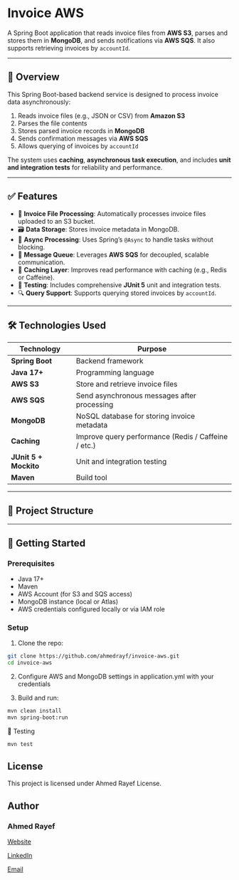 # Invoice AWS

 A Spring Boot application that reads invoice files from **AWS S3**, parses and stores them in **MongoDB**, and sends notifications via **AWS SQS**. It also supports retrieving invoices by `accountId`.


---

## 🧩 Overview

This Spring Boot-based backend service is designed to process invoice data asynchronously:

1. Reads invoice files (e.g., JSON or CSV) from **Amazon S3**
2. Parses the file contents
3. Stores parsed invoice records in **MongoDB**
4. Sends confirmation messages via **AWS SQS**
5. Allows querying of invoices by `accountId`

The system uses **caching**, **asynchronous task execution**, and includes **unit and integration tests** for reliability and performance.

---

## ✅ Features

- 📁 **Invoice File Processing**: Automatically processes invoice files uploaded to an S3 bucket.
- 🗃️ **Data Storage**: Stores invoice metadata in MongoDB.
- 🚀 **Async Processing**: Uses Spring’s `@Async` to handle tasks without blocking.
- 📡 **Message Queue**: Leverages **AWS SQS** for decoupled, scalable communication.
- 💾 **Caching Layer**: Improves read performance with caching (e.g., Redis or Caffeine).
- 🧪 **Testing**: Includes comprehensive **JUnit 5** unit and integration tests.
- 🔍 **Query Support**: Supports querying stored invoices by `accountId`.

---

## 🛠️ Technologies Used

| Technology        | Purpose |
|------------------|---------|
| **Spring Boot**  | Backend framework |
| **Java 17+**     | Programming language |
| **AWS S3**       | Store and retrieve invoice files |
| **AWS SQS**      | Send asynchronous messages after processing |
| **MongoDB**      | NoSQL database for storing invoice metadata |
| **Caching**      | Improve query performance (Redis / Caffeine / etc.) |
| **JUnit 5 + Mockito** | Unit and integration testing |
| **Maven**        | Build tool |

---

## 📁 Project Structure




---

## 🚀 Getting Started

### Prerequisites

- Java 17+
- Maven
- AWS Account (for S3 and SQS access)
- MongoDB instance (local or Atlas)
- AWS credentials configured locally or via IAM role

### Setup

1. Clone the repo:
```bash
git clone https://github.com/ahmedrayf/invoice-aws.git 
cd invoice-aws
```
2. Configure AWS and MongoDB settings in application.yml with your credentials

3. Build and run:
```bash   
mvn clean install
mvn spring-boot:run
```
🧪 Testing
```bash
mvn test
```

## License
This project is licensed under Ahmed Rayef License.

## Author
### Ahmed Rayef

[Website](https://ahmedrayf.github.io/)

[LinkedIn](https://www.linkedin.com/in/ahmedrayf/)

[Email](ahmedrayf@hotmail.com)
